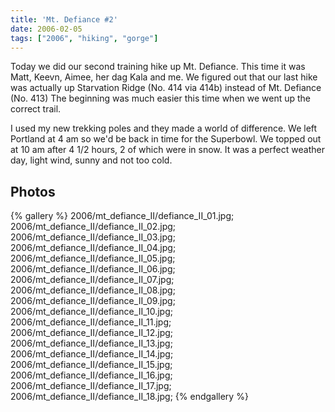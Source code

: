 ```yaml
---
title: 'Mt. Defiance #2'
date: 2006-02-05
tags: ["2006", "hiking", "gorge"]
---
```

Today we did our second training hike up Mt. Defiance.  This time it was Matt, Keevn, Aimee, her dag Kala and me.  We figured out that our last hike was actually up Starvation Ridge (No. 414 via 414b) instead of Mt. Defiance (No. 413)  The beginning was much easier this time when we went up the correct trail.

I used my new trekking poles and they made a world of difference.  We left Portland at 4 am so we'd be back in time for the Superbowl.  We topped out at 10 am after 4 1/2 hours, 2 of which were in snow.  It was a perfect weather day, light wind, sunny and not too cold.

## Photos 

{% gallery %} 
2006/mt_defiance_II/defiance_II_01.jpg;
2006/mt_defiance_II/defiance_II_02.jpg;
2006/mt_defiance_II/defiance_II_03.jpg;
2006/mt_defiance_II/defiance_II_04.jpg;
2006/mt_defiance_II/defiance_II_05.jpg;
2006/mt_defiance_II/defiance_II_06.jpg;
2006/mt_defiance_II/defiance_II_07.jpg;
2006/mt_defiance_II/defiance_II_08.jpg;
2006/mt_defiance_II/defiance_II_09.jpg;
2006/mt_defiance_II/defiance_II_10.jpg;
2006/mt_defiance_II/defiance_II_11.jpg;
2006/mt_defiance_II/defiance_II_12.jpg;
2006/mt_defiance_II/defiance_II_13.jpg;
2006/mt_defiance_II/defiance_II_14.jpg;
2006/mt_defiance_II/defiance_II_15.jpg;
2006/mt_defiance_II/defiance_II_16.jpg;
2006/mt_defiance_II/defiance_II_17.jpg;
2006/mt_defiance_II/defiance_II_18.jpg;
{% endgallery %}
